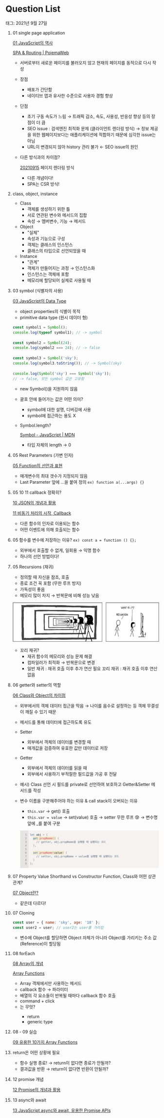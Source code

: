 # Question List

태그: 2021년 9월 27일

1. 01 single page application
    
    [01 JavaScript의 역사](https://www.notion.so/01-JavaScript-191c46a0631f4da18afa41df462baa3b) 
    
    [SPA & Routing | PoiemaWeb](https://poiemaweb.com/js-spa)
    
    - 서버로부터 새로운 페이지를 불러오지 않고 현재의 페이지를 동적으로 다시 작성
    - 장점
        - 배포가 간단함
        - 네이티브 앱과 유사한 수준으로 사용자 경험 향상
    - 단점
        - 초기 구동 속도가 느림
        → 트래픽 감소, 속도, 사용성, 반응성 향상 등의 장점이 더 큼
        - SEO issue : 검색엔진 최적화 문제 (클라이언트 렌더링 방식)
        → 정보 제공을 위한 웹페이지보다는 애플리케이션에 적합하기 때문에 심각한 issue는 아님
        - URL이 변경되지 않아 history 관리 불가 ← SEO issue의 원인
    - 다른 방식과의 차이점?
        
        [20210915](https://www.notion.so/20210915-9ac7af583d1347c79353676c86cb3629)  페이지 렌더링 방식
        
        - 다른 개념이다!
        - SPA는 CSR 방식!
    
2. class, object, instance
    - Class
        - 객체를 생성하기 위한 틀
        - 서로 연관된 변수와 메서드의 집합
        - 속성 → 멤버변수, 기능 → 메서드
    - Object
        - "실체"
        - 속성과 기능으로 구성
        - 객체는 클래스의 인스턴스
        - 클래스의 타입으로 선언되었을 때
    - Instance
        - "관계"
        - 객체가 만들어지는 과정 → 인스턴스화
        - 인스턴스는 객체에 포함
        - 메모리에 할당되어 실제로 사용될 때
    
3. 03 symbol (식별자의 사용)
    
    [03 JavaScript의 Data Type](https://www.notion.so/03-JavaScript-Data-Type-2e9b78a2c61f4f468b86cfd64e3a0b72) 
    
    - object properties의 식별이 목적
    - primitive data type (원시 데이터 형)
    
    ```jsx
    const symbol1 = Symbol();
    console.log(typeof symbol1); // -> symbol
    
    const symbol2 = Symbol(24);
    console.log(symbol2 === 24); // -> false
    
    const symbol3 = Symbol('sky');
    console.log(symbol3.toString()); // -> Symbol(sky)
    
    console.log(Symbol('sky') === Symbol('sky'));
    // -> false, 모든 symbol 값은 고유함
    ```
    
    - new Symbol()을 지원하지 않음
    - 괄호 안에 들어가는 값은 어떤 의미?
        - symbol에 대한 설명, 디버깅에 사용
        - symbol에 접근하는 용도 X
    - Symbol.length?
        
        [Symbol - JavaScript | MDN](https://developer.mozilla.org/ko/docs/Web/JavaScript/Reference/Global_Objects/Symbol)
        
        - 타입 자체의 length → 0
    
4. 05 Rest Parameters (가변 인자)
    
    [05 Function의 선언과 표현](https://www.notion.so/05-Function-886e2bbfa7bb4606963334e05a127403) 
    
    - 매개변수의 최대 갯수가 지정되지 않음
    - Last Parameter 앞에 ...을 붙여 정의
    `ex) function a(...args) {}`
    
5. 05 10 11 callback 정확히?
    
    [10 JSON의 개념과 활용](https://www.notion.so/10-JSON-fda7776bac504c58851601fab632312f) 
    
    [11 비동기 처리의 시작, Callback](https://www.notion.so/11-Callback-fea916edf90e466a982d467f0c795daf) 
    
    - 다른 함수의 인자로 이용되는 함수
    - 어떤 이벤트에 의해 호출되는 함수
    
6. 05 함수를 변수에 저장하는 이유?
`ex) const a = function () {};`
    - 외부에서 호출할 수 없게, 일회용 → 익명 함수
    - 하나의 선언 방법이다!
    
7. 05 Recursions (재귀)
    - 정의할 때 자신을 참조, 호출
    - 종료 조건 꼭 포함 (무한 루프 방지)
    - 가독성이 좋음
    - 메모리 많이 차지 → 반복문에 비해 성능 낮음
    
    ![Untitled](2.png)
    
    - 꼬리 재귀?
        - 재귀 함수의 메모리와 성능 문제 해결
        - 컴파일러가 최적화 → 반복문으로 변경
        - 일반 재귀 : 재귀 호출 이후 추가 연산 필요
        꼬리 재귀 : 재귀 호출 이후 연산 없음
    
8. 06 getter와 setter의 역할
    
    [06 Class와 Object의 차이점](https://www.notion.so/06-Class-Object-aaa2f92ac616424c98ba37f9fdc646e7) 
    
    - 외부에서의 객체 데이터 접근을 막음
    → 나이를 음수로 설정하는 등 객체 무결성이 깨질 수 있기 때문
    - 메서드를 통해 데이터에 접근하도록 유도
    - Setter
        - 외부에서 객체의 데이터를 변경할 때
        - 매개값을 검증하여 유효한 값만 데이터로 저장
    - Getter
        - 외부에서 객체의 데이터를 읽을 때
        - 외부에서 사용하기 부적절한 필드값을 가공 후 전달
    - 예시) Class 선언 시 필드를 private로 선언하여 보호하고 Getter&Setter 메서드를 작성
    - 변수 이름을 구분해주어야 하는 이유 & call stack이 오버되는 이유
        - `this.var` → get() 호출
        - `this.var = value` → set(value) 호출
        → setter 무한 루프 😰 → 변수명 앞에 _를 붙여 구분
        
        ![스크린샷](1.png)
        
    
9. 07 Property Value Shorthand vs Constructor Function, Class와 어떤 상관관계?
    
    [07 Object란?](https://www.notion.so/07-Object-04852b93cab14d63b887e9cd9e61a511) 
    
    - 같은데 다르다!
    
10. 07 Cloning
    
    ```jsx
    const user = { name: 'sky', age: '18' };
    const user2 = user; // user2는 user를 가리킴
    ```
    
    - 변수에 Object를 할당하면 Object 자체가 아니라 Object를 가리키는 주소 값(Reference)이 할당됨
    
11. 08 forEach
    
    [08 Array의 개념](https://www.notion.so/08-Array-5f921ce8aa4546f48d8f8b8ac0949728) 
    
    [Array Functions](https://www.notion.so/Array-Functions-fefd69f616514007b92e4a6aa2680657) 
    
    - Array 객체에서만 사용하는 메서드
    - callback 함수 → 파라미터
    - 배열의 각 요소들이 반복될 때마다 callback 함수 호출
    - command + click
    - <STU>는 무엇?
        - return
        - generic type
    
12. 08 - 09 실습
    
    [09 유용한 10가지 Array Functions](https://www.notion.so/09-10-Array-Functions-7c17f7bee7d048a885951aed227671d2) 
    
13. return은 어떤 상황에 필요
    - 함수 실행 종료!
    → return이 없다면 종료가 안될까?
    - 결과값을 반환
    → return이 없다면 반환이 안될까?
    
14. 12 promise 개념
    
    [12 Promise의 개념과 활용](https://www.notion.so/12-Promise-ae61454d56c04bd389559a9019a91fc1) 
    
15. 13 async와 await
    
    [13 JavaScript async와 await, 유용한 Promise APIs](https://www.notion.so/13-JavaScript-async-await-Promise-APIs-b13f78e13c4f438e8b5e41160c93ac69)